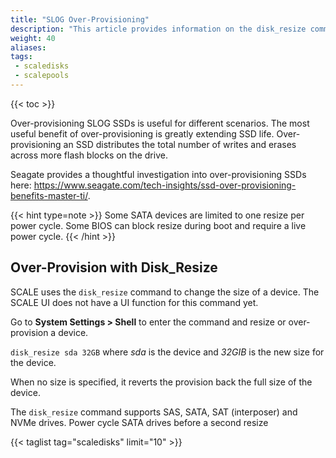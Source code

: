 ```yaml
---
title: "SLOG Over-Provisioning"
description: "This article provides information on the disk_resize command in SCALE."
weight: 40
aliases: 
tags:
 - scaledisks
 - scalepools
---
```


{{< toc >}}

Over-provisioning SLOG SSDs is useful for different scenarios.
The most useful benefit of over-provisioning is greatly extending SSD life.
Over-provisioning an SSD distributes the total number of writes and erases across more flash blocks on the drive. 

Seagate provides a thoughtful investigation into over-provisioning SSDs here: 
https://www.seagate.com/tech-insights/ssd-over-provisioning-benefits-master-ti/.

{{< hint type=note >}}
Some SATA devices are limited to one resize per power cycle.
Some BIOS can block resize during boot and require a live power cycle.
{{< /hint >}}

## Over-Provision with Disk_Resize

SCALE uses the `disk_resize` command to change the size of a device. The SCALE UI does not have a UI function for this command yet.

Go to **System Settings > Shell** to enter the command and resize or over-provision a device.

`disk_resize sda 32GB` where *sda* is the device and *32GIB* is the new size for the device.

When no size is specified, it reverts the provision back the full size of the device.

The `disk_resize` command supports SAS, SATA, SAT (interposer) and NVMe drives. Power cycle SATA drives before a second resize

{{< taglist tag="scaledisks" limit="10" >}}
